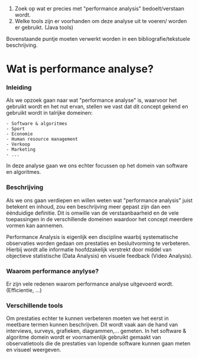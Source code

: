 1) Zoek op wat er precies met "performance analysis" bedoelt/verstaan wordt.
2) Welke tools zijn er voorhanden om deze analyse uit te voeren/ worden er gebruikt. (Java tools)

Bovenstaande puntje moeten verwerkt worden in een bibliografie/tekstuele beschrijving.

# Wat is performance analyse?

### Inleiding

Als we opzoek gaan naar wat "performance analyse" is, waarvoor het gebruikt wordt en het nut ervan, stellen we vast dat dit concept gekend en gebruikt wordt in talrijke domeinen:

    - Software & algoritmes
    - Sport
    - Economie
    - Human resource management
    - Verkoop
    - Marketing
    - ...

In deze analyse gaan we ons echter focussen op het domein van software en algoritmes.

### Beschrijving

Als we ons gaan verdiepen en willen weten wat "performance analysis" juist betekent en inhoud, zou een beschrijving meer gepast zijn dan een éénduidige definitie.
Dit is omwille van de verstaanbaarheid en de vele toepassingen in de verschillende domeinen waardoor het concept meerdere vormen kan aannemen.

Performance Analysis is eigenlijk een discipline waarbij systematische observaties worden gedaan om prestaties en besluitvorming te verbeteren. Hierbij wordt alle informatie hoofdzakelijk verstrekt door middel van objectieve statistische (Data Analysis) en visuele feedback (Video Analysis).

### Waarom performance anylyse?

Er zijn vele redenen waarom performance analyse uitgevoerd wordt. (Efficientie, ...)

### Verschillende tools

Om prestaties echter te kunnen verbeteren moeten we het eerst in meetbare termen kunnen beschrijven. Dit wordt vaak aan de hand van interviews, surveys, grafieken, diagrammen,... gemeten.
In het software & algoritme domein wordt er voornamenlijk gebruikt gemaakt van observatietools die de prestaties van lopende software kunnen gaan meten en visueel weergeven.